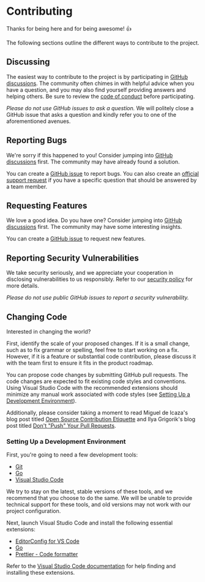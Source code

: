 # Contributing

Thanks for being here and for being awesome! 👍

The following sections outline the different ways to contribute to the project.

## Discussing

The easiest way to contribute to the project is by participating in [GitHub discussions](https://github.com/SaladTechnologies/saladcloud-job-queues-sdk/discussions). The community often chimes in with helpful advice when you have a question, and you may also find yourself providing answers and helping others. Be sure to review the [code of conduct](./CODE_OF_CONDUCT.md) before participating.

_Please do not use GitHub issues to ask a question._ We will politely close a GitHub issue that asks a question and kindly refer you to one of the aforementioned avenues.

## Reporting Bugs

We're sorry if this happened to you! Consider jumping into [GitHub discussions](https://github.com/SaladTechnologies/saladcloud-job-queues-sdk/discussions) first. The community may have already found a solution.

You can create a [GitHub issue](https://github.com/SaladTechnologies/saladcloud-job-queues-sdk/issues) to report bugs. You can also create an [official support request](mailto:cloud@salad.com) if you have a specific question that should be answered by a team member.

## Requesting Features

We love a good idea. Do you have one? Consider jumping into [GitHub discussions](https://github.com/SaladTechnologies/saladcloud-job-queues-sdk/discussions) first. The community may have some interesting insights.

You can create a [GitHub issue](https://github.com/SaladTechnologies/saladcloud-job-queues-sdk/issues) to request new features.

## Reporting Security Vulnerabilities

We take security seriously, and we appreciate your cooperation in disclosing vulnerabilities to us responsibly. Refer to our [security policy](./SECURITY.md) for more details.

_Please do not use public GitHub issues to report a security vulnerability._

## Changing Code

Interested in changing the world?

First, identify the scale of your proposed changes. If it is a small change, such as to fix grammar or spelling, feel free to start working on a fix. However, if it is a feature or substantial code contribution, please discuss it with the team first to ensure it fits in the product roadmap.

You can propose code changes by submitting GitHub pull requests. The code changes are expected to fit existing code styles and conventions. Using Visual Studio Code with the recommended extensions should minimize any manual work associated with code styles (see [Setting Up a Development Environment](#setting-up-a-development-environment)).

Additionally, please consider taking a moment to read Miguel de Icaza's blog post titled [Open Source Contribution Etiquette](https://tirania.org/blog/archive/2010/Dec-31.html) and Ilya Grigorik's blog post titled [Don't "Push" Your Pull Requests](https://www.igvita.com/2011/12/19/dont-push-your-pull-requests/).

### Setting Up a Development Environment

First, you're going to need a few development tools:

- [Git](https://www.git-scm.com/)
- [Go](https://go.dev/)
- [Visual Studio Code](https://code.visualstudio.com/)

We try to stay on the latest, stable versions of these tools, and we recommend that you choose to do the same. We will be unable to provide technical support for these tools, and old versions may not work with our project configuration.

Next, launch Visual Studio Code and install the following essential extensions:

- [EditorConfig for VS Code](https://marketplace.visualstudio.com/items?itemName=EditorConfig.EditorConfig)
- [Go](https://marketplace.visualstudio.com/items?itemName=golang.Go)
- [Prettier - Code formatter](https://marketplace.visualstudio.com/items?itemName=esbenp.prettier-vscode)

Refer to the [Visual Studio Code documentation](https://code.visualstudio.com/docs/editor/extension-gallery) for help finding and installing these extensions.
